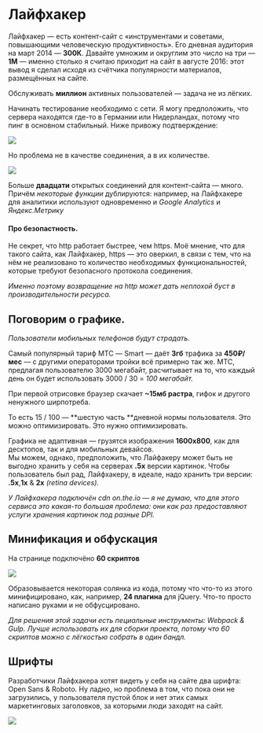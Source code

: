 # Лайфхакер

Лайфхакер — есть контент-сайт с «инструментами и советами, повышающими человеческую продуктивность». 
Его дневная аудитория на март 2014 — **300К**.
Давайте умножим и округлим это число на три — **1М** — именно столько я считаю приходит на сайт в августе 2016: этот вывод я сделал исходя из счётчика популярности материалов, размещённых на сайте.



Обслуживать **миллион** активных пользователей — задача не из лёгких.

Начинать тестирование необходимо с сети. 
Я могу предположить, что сервера находятся где-то в Германии или Нидерландах, потому что пинг в основном стабильный.
Ниже привожу подтверждение:


<img src="https://pp.vk.me/c636227/v636227043/2430b/UCaOdYzn-LE.jpg">



Но проблема не в качестве соединения, а в их количестве.


<img src="https://pp.vk.me/c636227/v636227043/24301/gkvZAu5Fk9c.jpg">



Больше **двадцати** открытых соединений для контент-сайта — много.
Причём *некоторые функции* дублируются: например, на Лайфхакере для аналитики используют одновременно и *Google Analytics* и *Яндекс.Метрику*

#### Про безопастность.

Не секрет, что http работает быстрее, чем https. Моё мнение, что для такого сайта, как Лайфхакер, https — это оверкил, в связи с тем, что на нём не реализовано то количество необходимых функциональностей, которые требуют безопасного протокола соединения. 



*Именно поэтому возвращение на http может дать неплохой буст в производительности ресурса.*

## Поговорим о графике.

*Пользователи мобильных телефонов будут страдать.*



Самый популярный тариф МТС — Smart — даёт **3гб** трафика за **450₽/мес** — с другими операторами тройки всё примерно так же.
МТС, предлагая пользователю 3000 мегабайт, расчитывает на то, что каждый день он будет использовать
3000 / 30 = *100 мегабайт.*

При первой отрисовке браузер скачает **~15мб растра**, гифок и другого ненужного ширпотреба.


То есть 15 / 100 — **шестую часть **дневной нормы пользователя. Это можно оптимизировать. Это нужно оптимизировать.



Графика не адаптивная — грузятся изображения **1600x800**, как для десктопов, так и для мобильных девайсов.  
Мы можем, однако, предположить, что Лайфакеру может быть не выгодно хранить у себя на серверах **.5x** версии картинок.
Чтобы пользователь был рад, Лайфхакеру, в идеале, надо хранить три версии: **.5x**,**1x** & **2x** *(retina devices).*


*У Лайфхакера подключён cdn on.the.io — я не думаю, что для этого сервиса это какая-то большая проблема: они как раз предоставляют услуги хранения картинок под разные DPI.*



## Минификация и обфускация

На странице подключёно **60 скриптов**

<img src="https://pp.vk.me/c636227/v636227043/24343/EgghJ5_Gn1A.jpg">

Образовывается некоторая солянка из кода, потому что что-то из этого минифицировано, как, например, **24 плагина** для jQuery. Что-то просто написано руками и не обфусцировано. 

*Для решения этой задачи есть пециальные инструменты: Webpack & Gulp. Лучше использовать их для сборки проекта, потому что 60 скриптов можно с лёгкостью собрать в один бандл.*



## Шрифты

Разработчики Лайфхакера хотят видеть у себя на сайте два шрифта: Open Sans & Roboto. Ну ладно, но проблема в том, что пока они не загрузились, у пользователя пустой блок и нет этих самых маркетинговых заголовков, за которыми люди заходят на сайт.



<img src="https://pp.vk.me/c636227/v636227043/24354/fEuJsF-EJhQ.jpg">

